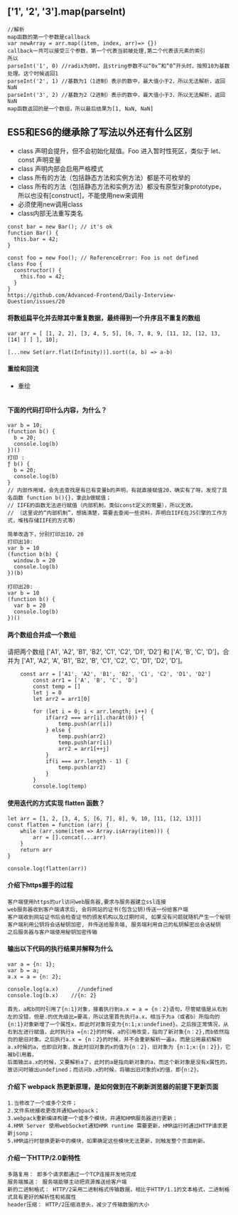 <!--
 * @Date: 2020-04-13 09:53:56
 * @LastEditors: PoloHuang
 * @LastEditTime: 2020-05-09 14:14:52
 -->
## ['1', '2', '3'].map(parseInt)
```
//解析
map函数的第一个参数是callback
var newArray = arr.map((item, index, arr)=> {})
callback一共可以接受三个参数，第一个代表当前被处理,第二个代表该元素的索引
所以
parseInt('1', 0) //radix为0时，且string参数不以“0x”和“0”开头时，按照10为基数处理。这个时候返回1
parseInt('2', 1) //基数为1（1进制）表示的数中，最大值小于2，所以无法解析，返回NaN
parseInt('3', 2) //基数为2（2进制）表示的数中，最大值小于3，所以无法解析，返回NaN
map函数返回的是一个数组，所以最后结果为[1, NaN, NaN]
```

## ES5和ES6的继承除了写法以外还有什么区别
* class 声明会提升，但不会初始化赋值。Foo 进入暂时性死区，类似于 let、const 声明变量
* class 声明内部会启用严格模式
* class 所有的方法（包括静态方法和实例方法）都是不可枚举的
* class 所有的方法（包括静态方法和实例方法）都没有原型对象prototype，所以也没有[construct]，不能使用new来调用
* 必须使用new调用class
* class内部无法重写类名
```
const bar = new Bar(); // it's ok
function Bar() {
  this.bar = 42;
}

const foo = new Foo(); // ReferenceError: Foo is not defined
class Foo {
  constructor() {
    this.foo = 42;
  }
}
https://github.com/Advanced-Frontend/Daily-Interview-Question/issues/20
```
#### 将数组扁平化并去除其中重复数据，最终得到一个升序且不重复的数组
```
var arr = [ [1, 2, 2], [3, 4, 5, 5], [6, 7, 8, 9, [11, 12, [12, 13, [14] ] ] ], 10];

[...new Set(arr.flat(Infinity))].sort((a, b) => a-b)
```
#### 重绘和回流
* 重绘
```
```
#### 下面的代码打印什么内容，为什么？
```
var b = 10;
(function b() {
  b = 20;
  console.log(b)
})()
打印 : 
ƒ b() {
  b = 20;
  console.log(b)
}
// 内部作用域，会先去查找是有已有变量b的声明，有就直接赋值20，确实有了呀。发现了具名函数 function b(){}，拿此b做赋值；
// IIFE的函数无法进行赋值（内部机制，类似const定义的常量），所以无效。
// （这里说的“内部机制”，想搞清楚，需要去查阅一些资料，弄明白IIFE在JS引擎的工作方式，堆栈存储IIFE的方式等）

简单改造下，分别打印出10，20
打印出10:
var b = 10
(function b(b) {
  window.b = 20
  console.log(b)
})(b)

打印出20:
var b = 10
(function b() {
  var b = 20
  console.log(b)
})()
```
#### 两个数组合并成一个数组
请把两个数组 ['A1', 'A2', 'B1', 'B2', 'C1', 'C2', 'D1', 'D2'] 和 ['A', 'B', 'C', 'D']，合并为 ['A1', 'A2', 'A', 'B1', 'B2', 'B', 'C1', 'C2', 'C', 'D1', 'D2', 'D']。
```
    const arr = ['A1', 'A2', 'B1', 'B2', 'C1', 'C2', 'D1', 'D2']
		const arr1 = ['A', 'B', 'C', 'D']
		const temp = []
		let j = 0
		let arr2 = arr1[0]
		
		for (let i = 0; i < arr.length; i++) {
			if(arr2 === arr[i].charAt(0)) {
				temp.push(arr[i])
			} else {
				temp.push(arr2)
				temp.push(arr[i])
				arr2 = arr1[++j]
			}
			if(i === arr.length - 1) {
				temp.push(arr2)
			}
		}
		console.log(temp)
```

#### 使用迭代的方式实现 flatten 函数？
```
let arr = [1, 2, [3, 4, 5, [6, 7], 8], 9, 10, [11, [12, 13]]]
const flatten = function (arr) {
    while (arr.some(item => Array.isArray(item))) {
        arr = [].concat(...arr)
    }
    return arr
}

console.log(flatten(arr))
```
#### 介绍下https握手的过程
```
客户端使用https的url访问web服务器,要求与服务器建立ssl连接
web服务器收到客户端请求后, 会将网站的证书(包含公钥)传送一份给客户端
客户端收到网站证书后会检查证书的颁发机构以及过期时间, 如果没有问题就随机产生一个秘钥
客户端利用公钥将会话秘钥加密, 并传送给服务端, 服务端利用自己的私钥解密出会话秘钥
之后服务器与客户端使用秘钥加密传输
```
#### 输出以下代码的执行结果并解释为什么
```
var a = {n: 1};
var b = a;
a.x = a = {n: 2};

console.log(a.x) 	  //undefined
console.log(b.x)    //{n: 2}

首先，a和b同时引用了{n:1}对象，接着执行到a.x = a = {n：2}语句，尽管赋值是从右到左的没错，但是.的优先级比=要高，所以这里首先执行a.x，相当于为a（或者b）所指向的{n:1}对象新增了一个属性x，即此时对象将变为{n:1;x:undefined}。之后按正常情况，从右到左进行赋值，此时执行a ={n:2}的时候，a的引用改变，指向了新对象{n：2},而b依然指向的是旧对象。之后执行a.x = {n：2}的时候，并不会重新解析一遍a，而是沿用最初解析a.x时候的a，也即旧对象，故此时旧对象的x的值为{n：2}，旧对象为 {n:1;x:{n：2}}，它被b引用着。
后面输出a.x的时候，又要解析a了，此时的a是指向新对象的a，而这个新对象是没有x属性的，故访问时输出undefined；而访问b.x的时候，将输出旧对象的x的值，即{n:2}。
```
#### 介绍下 webpack 热更新原理，是如何做到在不刷新浏览器的前提下更新页面
```
1.当修改了一个或多个文件；
2.文件系统接收更改并通知webpack；
3.webpack重新编译构建一个或多个模块，并通知HMR服务器进行更新；
4.HMR Server 使用webSocket通知HMR runtime 需要更新，HMR运行时通过HTTP请求更新jsonp；
5.HMR运行时替换更新中的模块，如果确定这些模块无法更新，则触发整个页面刷新。
``` 
#### 介绍一下HTTP/2.0新特性
```
多路复用： 即多个请求都通过一个TCP连接并发地完成
服务端推送： 服务端能够主动把资源推送给客户端
新的二进制格式： HTTP/2采用二进制格式传输数据，相比于HTTP/1.1的文本格式，二进制格式具有更好的解析性和拓展性
header压缩： HTTP/2压缩消息头，减少了传输数据的大小

```

